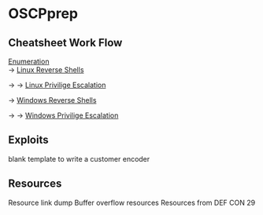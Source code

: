 # OSCPprep 
## Cheatsheet Work Flow

[Enumeration](https://github.com/Scr1ptK1ddie/OSCPprep/blob/main/CheatSheets/Enumeration.md)   
&rarr; [Linux Reverse Shells](https://github.com/Scr1ptK1ddie/OSCPprep/blob/main/CheatSheets/LinuxReverseShells.md) 

&rarr; &rarr; [Linux Privilige Escalation](https://github.com/Scr1ptK1ddie/OSCPprep/blob/main/CheatSheets/LinuxPrivEsc.md) 

&rarr; [Windows Reverse Shells](https://github.com/Scr1ptK1ddie/OSCPprep/blob/main/CheatSheets/WindowsReverseShells.md) 

&rarr; &rarr; [Windows Privilige Escalation](https://github.com/Scr1ptK1ddie/OSCPprep/blob/main/CheatSheets/WindowsPrivEsc.md) 

## Exploits 
blank template to write a customer encoder 

## Resources 
Resource link dump 
Buffer overflow resources
Resources from DEF CON 29 

